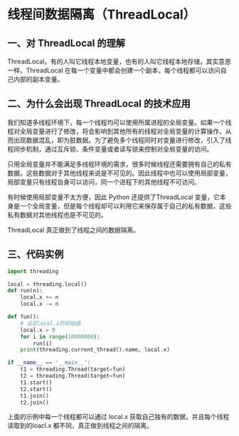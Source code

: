 # 线程间数据隔离（ThreadLocal）

## 一、对 ThreadLocal 的理解

ThreadLocal，有的人叫它线程本地变量，也有的人叫它线程本地存储，其实意思一样。ThreadLocal 在每一个变量中都会创建一个副本，每个线程都可以访问自己内部的副本变量。

## 二、为什么会出现 ThreadLocal 的技术应用

我们知道多线程环境下，每一个线程均可以使用所属进程的全局变量。如果一个线程对全局变量进行了修改，将会影响到其他所有的线程对全局变量的计算操作，从而出现数据混乱，即为脏数据。为了避免多个线程同时对变量进行修改，引入了线程同步机制，通过互斥锁、条件变量或者读写锁来控制对全局变量的访问。

只用全局变量并不能满足多线程环境的需求，很多时候线程还需要拥有自己的私有数据，这些数据对于其他线程来说是不可见的。因此线程中也可以使用局部变量，局部变量只有线程自身可以访问，同一个进程下的其他线程不可访问。

有时候使用局部变量不太方便，因此 Python 还提供了ThreadLocal 变量，它本身是一个全局变量，但是每个线程却可以利用它来保存属于自己的私有数据，这些私有数据对其他线程也是不可见的。

ThreadLocal 真正做到了线程之间的数据隔离。

## 三、代码实例

```python
import threading

local = threading.local()
def run(n):
    local.x += n
    local.x -= n

def fun():
    # 设定local.x的初始值
    local.x = 0
    for i in range(10000000):
        run(i)
    print(threading.current_thread().name, local.x)

if __name__ == '__main__':
    t1 = threading.Thread(target=fun)
    t2 = threading.Thread(target=fun)
    t1.start()
    t2.start()
    t1.join()
    t2.join()
```

上面的示例中每一个线程都可以通过 local.x 获取自己独有的数据，并且每个线程读取到的loacl.x 都不同，真正做到线程之间的隔离。

